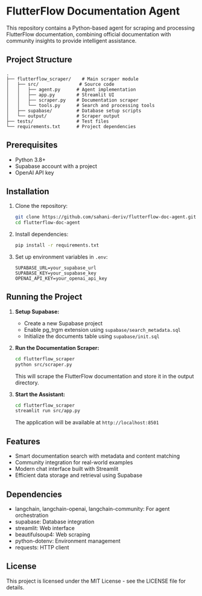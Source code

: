 # FlutterFlow Documentation Agent

This repository contains a Python-based agent for scraping and processing FlutterFlow documentation, combining official documentation with community insights to provide intelligent assistance.

## Project Structure

```
.
├── flutterflow_scraper/    # Main scraper module
│   ├── src/               # Source code
│   │   ├── agent.py      # Agent implementation
│   │   ├── app.py        # Streamlit UI
│   │   ├── scraper.py    # Documentation scraper
│   │   └── tools.py      # Search and processing tools
│   ├── supabase/         # Database setup scripts
│   └── output/           # Scraper output
├── tests/                # Test files
└── requirements.txt      # Project dependencies
```

## Prerequisites

- Python 3.8+
- Supabase account with a project
- OpenAI API key

## Installation

1. Clone the repository:
   ```bash
   git clone https://github.com/sahani-deriv/flutterflow-doc-agent.git
   cd flutterflow-doc-agent
   ```

2. Install dependencies:
   ```bash
   pip install -r requirements.txt
   ```

3. Set up environment variables in `.env`:
   ```
   SUPABASE_URL=your_supabase_url
   SUPABASE_KEY=your_supabase_key
   OPENAI_API_KEY=your_openai_api_key
   ```

## Running the Project

1. **Setup Supabase:**
   - Create a new Supabase project
   - Enable pg_trgm extension using `supabase/search_metadata.sql`
   - Initialize the documents table using `supabase/init.sql`

2. **Run the Documentation Scraper:**
   ```bash
   cd flutterflow_scraper
   python src/scraper.py
   ```
   This will scrape the FlutterFlow documentation and store it in the output directory.

3. **Start the Assistant:**
   ```bash
   cd flutterflow_scraper
   streamlit run src/app.py
   ```
   The application will be available at `http://localhost:8501`

## Features

- Smart documentation search with metadata and content matching
- Community integration for real-world examples
- Modern chat interface built with Streamlit
- Efficient data storage and retrieval using Supabase

## Dependencies

- langchain, langchain-openai, langchain-community: For agent orchestration
- supabase: Database integration
- streamlit: Web interface
- beautifulsoup4: Web scraping
- python-dotenv: Environment management
- requests: HTTP client

## License

This project is licensed under the MIT License - see the LICENSE file for details.
